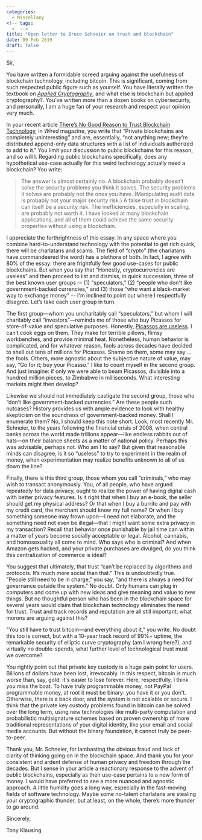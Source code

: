 ```yaml
---
categories:
  - Miscellany
<!-- tags:
  -  -->
title: "Open letter to Bruce Schneier on trust and blockchain"
date: 09 Feb 2019
draft: false
---
```

Sir,

You have written a formidable screed arguing against the usefulness of blockchain technology, including bitcoin. This is significant, coming from such respected public figure such as yourself. You have literally written the textbook on [*Applied Cryptography*](https://www.schneier.com/books/applied_cryptography/), and what else is blockchain but applied cryptography?. You’ve written more than a dozen books on cybersecuirty, and personally, I am a huge fan of your research and respect your opinion very much. 

In your recent article [There’s No Good Reason to Trust Blockchain Technology](https://www.wired.com/story/theres-no-good-reason-to-trust-blockchain-technology/), in <i>Wired</i> magazine, you write  that “Private blockchains are completely uninteresting” and are, essentially, “not anything new; they’re distributed append-only data structures with a list of individuals authorized to add to it.” You limit your discussion to public blockchains for this reason, and so will I.  Regarding public blockchains specifically, does any hypothetical use-case actually for this weird technology actually need a blockchain? You write:

> The answer is almost certainly no. A blockchain probably doesn’t solve the security problems you think it solves. The security problems it solves are probably not the ones you have. (Manipulating audit data is probably not your major security risk.) A false trust in blockchain can itself be a security risk. The inefficiencies, especially in scaling, are probably not worth it. I have looked at many blockchain applications, and all of them could achieve the same security properties without using a blockchain.

I appreciate the forthrightness of this essay. In any space where you combine hard-to-understand technology with the potential to get rich quick, there will be charlatans and scams. The field of “crypto” (the charlatans have commandeered the word) has a plethora of both.  In fact, I agree with 80% of the essay: there are frightfully few good use-cases for public blockchains. But when you say that “Honestly, cryptocurrencies are useless" and then proceed to list and dismiss, in quick succession, three of the best known user groups -- (1) "speculators,” (2) “people who don't like government-backed currencies,” and (3) those “who want a black-market way to exchange money" -- I'm inclined to point out where I respectfully disagree.  Let’s take each user group in turn. 

The first group—whom you uncharitably call “speculators,” but whom I will charitably call “investors”—reminds me of those who buy Picassos for store-of-value and speculative purposes. Honestly, [Picassos are useless](https://tonyklausing.com/posts/picasso/). I can’t cook eggs on them. They make for terrible pillows, flimsy workbenches, and provide minimal heat. Nonetheless, human behavior is complicated, and for whatever reason, fools across decades have decided to shell out tens of millions for Picassos. Shame on them, some may say ... the fools. Others, more agnostic about the subjective nature of value, may say, “Go for it; buy your Picasso.” I like to count myself in the second group. And just imagine: if only we were able to beam Picassos, divisible into a hundred million pieces, to Zimbabwe in milliseconds. What interesting markets might then develop?

Likewise we should not immediately castigate the second group, those who “don’t like government-backed currencies.” Are these people such nutcases? History provides us with ample evidence to look with healthy skepticism on the soundness of government-backed money. Shall I enumerate them? No, I should keep this note short. Look, most recently Mr. Schneier, to the years following the financial crisis of 2008, when central banks across the world made trillions appear—like endless rabbits out of hats—on their balance sheets as a matter of national policy. Perhaps this was advisable, perhaps not. Who am I to say? But given that reasonable minds can disagree, is it so “useless” to try to experiment in the realm of money, when experimentation may realize benefits unknown to all of us down the line?

Finally, there is this third group, those whom you call “criminals,” who may wish to transact anonymously. You, of all people, who have argued repeatedly for data privacy, ought to realize the power of having digital cash with better privacy features. Is it right that when I buy an e-book, the seller should get my physical address? Or that when I buy a burrito and pay with my credit card, the merchant should know my full name? Or when I buy something someone may frown upon—I need not elaborate, and the something need not even be illegal—that I might want some extra privacy in my transaction? Recall that behavior once punishable by jail time can within a matter of years become socially acceptable or legal. Alcohol, cannabis, and homosexuality all come to mind. Who says who is  criminal? And when Amazon gets hacked, and your private purchases are divulged, do you think this centralization of commerce is ideal?

You suggest that ultimately, that trust “can’t be replaced by algorithms and protocols. It’s much more social than that." This is undoubtedly true. "People still need to be in charge," you say, "and there is always a need for governance outside the system." No doubt. Only humans can plug in computers and come up with new ideas and give meaning and value to new things. But no thoughtful person who has been in the blockchain space for several years would claim that blockchain technology eliminates the need for trust. Trust and track records and reputation are all still important; what morons are arguing against this? 

"You still have to trust bitcoin—and everything about it," you write. No doubt this too is correct, but with a 10-year track record of 99%+ uptime, the remarkable security of elliptic curve cryptography (am I wrong here?), and virtually no double-spends, what further level of technological trust must we overcome? 

You rightly point out that private key custody is a huge pain point for users. Billions of dollars have been lost, irrevocably. In this respect, bitcoin is much worse than, say, gold: it's easier to lose forever. Here, respectfully, I think you miss the boat. To have truly programmable money, not PayPal programmable money, at root it must be binary: you have it or you don't. Otherwise, there is a back door, and the system is not scalable or secure. I think that the private key custody problems found in bitcoin can be solved over the long term, using new technologies like multi-party computation and probabilistic multisignature schemes based on proven ownership of more traditional representations of your digital identity, like your email and social media accounts. But without the binary foundation, it cannot truly be peer-to-peer.

Thank you, Mr. Schneier, for lambasting the obvious fraud and lack of clarity of thinking going on in the blockchain space. And thank you for your consistent and ardent defense of human privacy and freedom through the decades. But I sense in your article a reactionary response to the advent of public blockchains, especially as their use-case pertains to a new form of money. I would have preferred to see a more nuanced and agnostic approach. A little humility goes a long way, especially in the fast-moving fields of software technology. Maybe some no-talent charlatans are stealing your cryptographic thunder, but at least, on the whole, there’s more thunder to go around. 

Sincerely,

Tony Klausing


